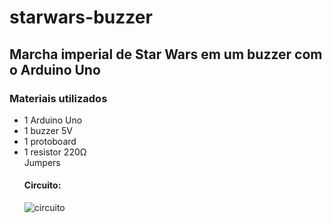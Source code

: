 
# starwars-buzzer
 <h2>Marcha imperial de Star Wars em um buzzer com o Arduino Uno</h2>
 
 
 <h3> Materiais utilizados</h3>
 
<ul>
<li> 1 Arduino Uno</li>
<li> 1 buzzer 5V</li>
<li> 1 protoboard</li>
<li> 1 resistor 220Ω</li
<li> Jumpers</li
</ul>
 
 <h4> Circuito: </h4>
 
 ![circuito](https://user-images.githubusercontent.com/43828995/113006705-fa216780-914b-11eb-9fef-c2b26aa051f8.png)
